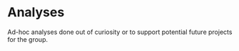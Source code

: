 # Analyses

Ad-hoc analyses done out of curiosity or to support potential future projects for the group.
